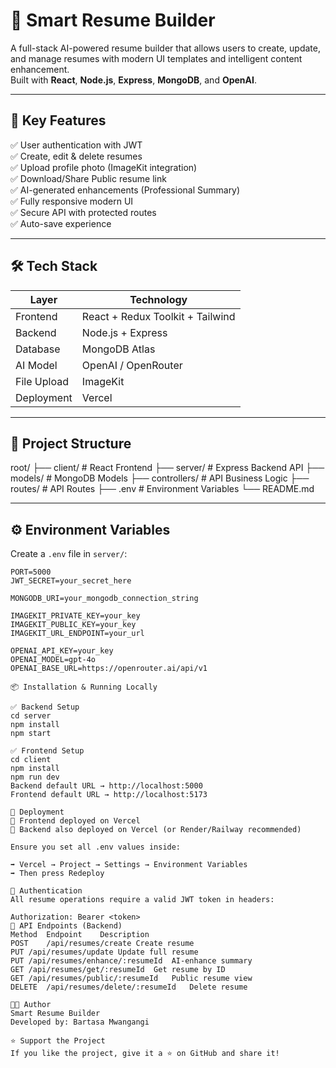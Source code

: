 # 🧠 Smart Resume Builder

A full-stack AI-powered resume builder that allows users to create, update, and manage resumes with modern UI templates and intelligent content enhancement.  
Built with **React**, **Node.js**, **Express**, **MongoDB**, and **OpenAI**.

---

## 🚀 Key Features

✅ User authentication with JWT  
✅ Create, edit & delete resumes  
✅ Upload profile photo (ImageKit integration)  
✅ Download/Share Public resume link  
✅ AI-generated enhancements (Professional Summary)  
✅ Fully responsive modern UI  
✅ Secure API with protected routes  
✅ Auto-save experience

---

## 🛠️ Tech Stack

| Layer | Technology |
|------|------------|
| Frontend | React + Redux Toolkit + Tailwind |
| Backend | Node.js + Express |
| Database | MongoDB Atlas |
| AI Model | OpenAI / OpenRouter |
| File Upload | ImageKit |
| Deployment | Vercel |

---

## 📁 Project Structure

root/
├── client/ # React Frontend
├── server/ # Express Backend API
├── models/ # MongoDB Models
├── controllers/ # API Business Logic
├── routes/ # API Routes
├── .env # Environment Variables
└── README.md

---

## ⚙️ Environment Variables

Create a `.env` file in `server/`:

```env
PORT=5000
JWT_SECRET=your_secret_here

MONGODB_URI=your_mongodb_connection_string

IMAGEKIT_PRIVATE_KEY=your_key
IMAGEKIT_PUBLIC_KEY=your_key
IMAGEKIT_URL_ENDPOINT=your_url

OPENAI_API_KEY=your_key
OPENAI_MODEL=gpt-4o
OPENAI_BASE_URL=https://openrouter.ai/api/v1

📦 Installation & Running Locally

✅ Backend Setup
cd server
npm install
npm start

✅ Frontend Setup
cd client
npm install
npm run dev
Backend default URL → http://localhost:5000
Frontend default URL → http://localhost:5173

🚀 Deployment
📌 Frontend deployed on Vercel
📌 Backend also deployed on Vercel (or Render/Railway recommended)

Ensure you set all .env values inside:

➡️ Vercel → Project → Settings → Environment Variables
➡️ Then press Redeploy

🔐 Authentication
All resume operations require a valid JWT token in headers:

Authorization: Bearer <token>
🎯 API Endpoints (Backend)
Method	Endpoint	Description
POST	/api/resumes/create	Create resume
PUT	/api/resumes/update	Update full resume
PUT	/api/resumes/enhance/:resumeId	AI-enhance summary
GET	/api/resumes/get/:resumeId	Get resume by ID
GET	/api/resumes/public/:resumeId	Public resume view
DELETE	/api/resumes/delete/:resumeId	Delete resume

🧑‍💻 Author
Smart Resume Builder
Developed by: Bartasa Mwangangi

⭐ Support the Project
If you like the project, give it a ⭐ on GitHub and share it!

